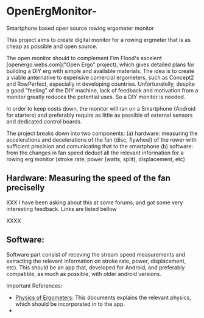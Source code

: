 # OpenErgMonitor-
Smartphone based open source rowing ergometer monitor

This project aims to create digital monitor for a rowing ergmeter that is as cheap as possible and open source. 

The open monitor should to complement Fim Flood's excelent [openergo.webs.com]("Open Ergo"  project), which gives detailed plans for building a DIY erg with simple and available materials. The idea is to create a viable anternative to expensive comercial ergometers, such as Concept2 and RowPerfect, especially in developing countries. Unfortunatelly, despite a good "feeling" of the DIY machine, lack of feedback and motivation from a monitor greatly reduces the potential uses. So a DIY monitor is needed. 

In order to keep costs down, the monitor will ran on a Smartphone (Android for starters) and preferably require as little as possible of external sensors and dedicated control boards. 

The project breaks down into two components: (a) hardware: measuring the accelerations and decelerations of the fan (disc, flywheel) of the rower with sufficient precision and comunicating that to the smartphone (b) software: from the changes in fan speed deduct all the relevant information for a rowing erg monitor (stroke rate, power (watts, split), displacement, etc)

## Hardware: Measuring the speed of the fan preciselly

XXX
I have been asking about this at some forums, and got some very interesting feedback. Links are listed bellow

XXXX


## Software: 

Software part consist of receving the stream speed measurements and extracting the relevant information on stroke rate, power, displacement, etc). This should be an app that, developed for Android, and preferably compatible, as much as possible, with older android versions. 

Important References: 

* [Physics of Ergometers](atm.ox.ac.uk/rowing/physics/#ergo): This documents explains the relevant physics, which should be incorporated in to the app. 
* 







